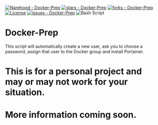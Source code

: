 [![Narehood - Docker-Prep](https://img.shields.io/static/v1?label=Narehood&message=Docker-Prep&color=blue&logo=github)](https://github.com/Narehood/Docker-Prep "Go to GitHub repo")
[![stars - Docker-Prep](https://img.shields.io/github/stars/Narehood/Docker-Prep?style=social)](https://github.com/Narehood/Docker-Prep)
[![forks - Docker-Prep](https://img.shields.io/github/forks/Narehood/Docker-Prep?style=social)](https://github.com/Narehood/Docker-Prep)
[![License](https://img.shields.io/badge/License-MIT-blue)](https://github.com/Narehood/Docker-Prep/blob/main/LICENSE)
[![issues - Docker-Prep](https://img.shields.io/github/issues/Narehood/Docker-Prep)](https://github.com/Narehood/Docker-Prep/issues)
![Bash Script](https://img.shields.io/badge/bash_script-%23121011.svg?style=for-the-badge&logo=gnu-bash&logoColor=white)

# Docker-Prep

This script will automatically create a new user, ask you to choose a password, assign that user to the Docker group and install Portainer.

# This is for a personal project and may or may not work for your situation.

# More information coming soon.
